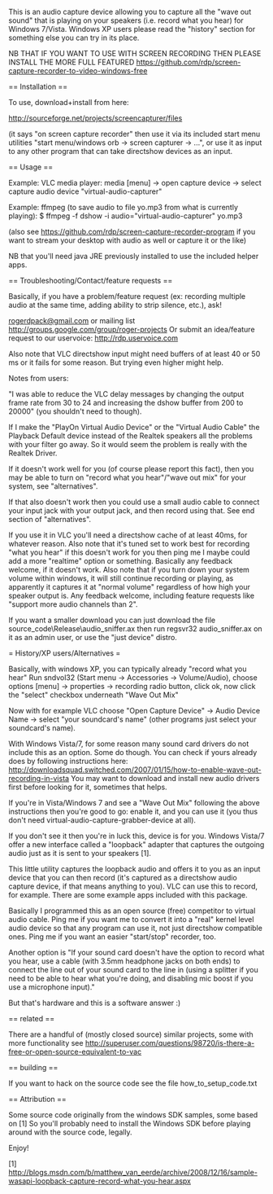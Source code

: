 ﻿This is an audio capture device allowing you to capture all the "wave out sound" that is playing on your speakers 
(i.e. record what you hear) for Windows 7/Vista.  Windows XP users please read the "history" section
for something else you can try in its place.

NB THAT IF YOU WANT TO USE WITH SCREEN RECORDING THEN PLEASE INSTALL
THE MORE FULL FEATURED 
https://github.com/rdp/screen-capture-recorder-to-video-windows-free

== Installation ==

To use, download+install from here: 

http://sourceforge.net/projects/screencapturer/files

(it says "on screen capture recorder"
then use it via its included start menu utilities "start menu/windows orb -> screen capturer -> ...", or use it
as input to any other program that can take directshow devices as an input.

== Usage ==

Example: VLC media player: media [menu] -> open capture device -> select capture audio device "virtual-audio-capturer"

Example: ffmpeg (to save audio to file yo.mp3 from what is currently playing):
$ ffmpeg  -f dshow -i audio="virtual-audio-capturer" yo.mp3

(also see https://github.com/rdp/screen-capture-recorder-program if you want to stream your desktop with audio
as well or capture it or the like)

NB that you'll need java JRE previously installed to use the included helper apps.

== Troubleshooting/Contact/feature requests ==

Basically, if you have a problem/feature request (ex: recording multiple audio at the same time, adding ability to strip silence, etc.), ask!

rogerdpack@gmail.com or mailing list http://groups.google.com/group/roger-projects
Or submit an idea/feature request to our uservoice: http://rdp.uservoice.com

Also note that VLC directshow input might need buffers of at least 40 or 50 ms or it fails for some reason.  But trying even higher might help.

Notes from users:

"I was able to reduce the VLC delay messages by changing the output frame rate from 30 to 24 and increasing the dshow buffer from 200 to 20000" (you shouldn't need to though).

If I make the "PlayOn Virtual Audio Device" or the "Virtual Audio Cable" the Playback Default device instead of the Realtek speakers all the problems with your filter go away. So it would seem the problem is really with the Realtek Driver. 

If it doesn't work well for you (of course please report this fact), then you may be able to turn on "record what you hear"/"wave out mix" for your system,
see "alternatives".

If that also doesn't work then you could use a small audio cable to connect your input jack with your output jack,
and then record using that.  See end section of "alternatives".


If you use it in VLC you'll need a directshow cache of at least 40ms, for whatever reason.
Also note that it's tuned set to work best for recording "what you hear" 
if this doesn't work for you then ping me I maybe could add a more "realtime" option or 
something.
Basically any feedback welcome, if it doesn't work.
Also note that if you turn down your system volume within windows, it will still continue recording
or playing, as apparently it captures it at "normal volume" regardless of how high your speaker output is.
Any feedback welcome, including feature requests like "support more audio channels than 2".

If you want a smaller download you can just download the file source_code\Release\audio_sniffer.ax then run regsvr32 audio_sniffer.ax on it as an admin user, or use the "just device" distro.


= History/XP users/Alternatives =

Basically, with windows XP, you can typically already "record what you hear"
Run sndvol32 (Start menu -> Accessories -> Volume/Audio), choose options [menu] -> properties -> recording radio button, click ok, 
now click the "select" checkbox underneath "Wave Out Mix"

Now with for example VLC choose "Open Capture Device" -> Audio Device Name -> select "your soundcard's name" (other
programs just select your soundcard's name).

With Windows Vista/7, for some reason many sound card drivers do not include this as an option.
Some do though. You can check if yours already does by following instructions here:
http://downloadsquad.switched.com/2007/01/15/how-to-enable-wave-out-recording-in-vista
You may want to download and install new audio drivers first before looking for it, sometimes that helps.

If you're in Vista/Windows 7 and see a "Wave Out Mix" following the above instructions
then you're good to go: enable it, and you can use it (you thus don't need virtual-audio-capture-grabber-device at
all).

If you don't see it then you're in luck this, device is for you.
Windows Vista/7 offer a new interface called a "loopback" adapter that captures the outgoing audio just
as it is sent to your speakers [1].

This little utility captures the loopback audio and offers it to you as an input device
that you can then record (it's captured as a directshow audio capture device, if that means anything to you).
VLC can use this to record, for example.  There are some example apps included with this package.

Basically I programmed this as an open source (free) competitor to virtual audio cable.
Ping me if you want me to convert it into a "real" kernel level audio device so that any program can use it,
not just directshow compatible ones.
Ping me if you want an easier "start/stop" recorder, too.

Another option is "If your sound card doesn't have the option to record what you hear, 
use a cable (with 3.5mm headphone jacks on both ends) to connect the line out of your 
sound card to the line in (using a splitter if you need to be able to hear what you're doing, 
and disabling mic boost if you use a microphone input)."

But that's hardware and this is a software answer :)

== related ==

There are a handful of (mostly closed source) similar projects, some with more functionality <heh>
see http://superuser.com/questions/98720/is-there-a-free-or-open-source-equivalent-to-vac

== building ==

If you want to hack on the source code see the file how_to_setup_code.txt

== Attribution ==

Some source code originally from the windows SDK samples, some based on [1]
So you'll probably need to install the Windows SDK before playing around with the source code, legally.

Enjoy!

[1] http://blogs.msdn.com/b/matthew_van_eerde/archive/2008/12/16/sample-wasapi-loopback-capture-record-what-you-hear.aspx
